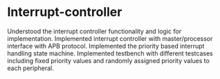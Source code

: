 # Interrupt-controller
Understood the interrupt controller functionality and logic for implementation. Implemented interrupt controller with master/processor interface with APB protocol. Implemented the priority based interrupt handling state machine. Implemented testbench with different testcases including fixed priority values and randomly assigned priority values to each peripheral.
